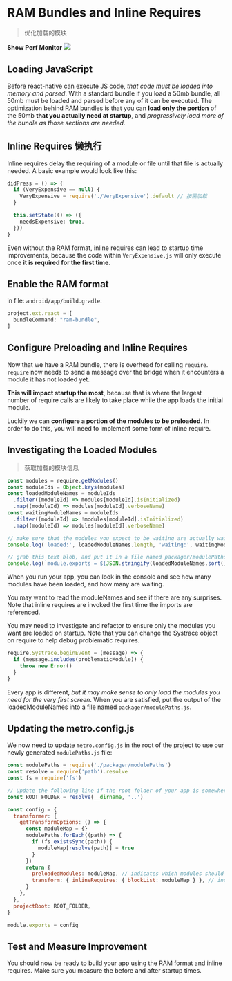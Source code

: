 # RAM Bundles and Inline Requires

> 优化加载的模块

**Show Perf Monitor**
![](https://reactnative.dev/assets/images/PerfUtil-38a2ddbf1777887d70563a644c72aa64.png)

## Loading JavaScript

Before react-native can execute JS code, _that code must be loaded into memory and parsed_. With a standard bundle if you load a 50mb bundle, all 50mb must be loaded and parsed before any of it can be executed. The optimization behind RAM bundles is that you can **load only the portion** of the 50mb **that you actually need at startup**, and _progressively load more of the bundle as those sections are needed_.

## Inline Requires 懒执行

Inline requires delay the requiring of a module or file until that file is actually needed. A basic example would look like this:

```ts
didPress = () => {
  if (VeryExpensive == null) {
    VeryExpensive = require('./VeryExpensive').default // 按需加载
  }

  this.setState(() => ({
    needsExpensive: true,
  }))
}
```

Even without the RAM format, inline requires can lead to startup time improvements, because the code within `VeryExpensive.js` will only execute once **it is required for the first time**.

## Enable the RAM format

in file: `android/app/build.gradle`:

```js
project.ext.react = [
  bundleCommand: "ram-bundle",
]
```

## Configure Preloading and Inline Requires

Now that we have a RAM bundle, there is overhead for calling `require`. `require` now needs to send a message over the bridge when it encounters a module it has not loaded yet.

**This will impact startup the most**, because that is where the largest number of require calls are likely to take place while the app loads the initial module.

Luckily we can **configure a portion of the modules to be preloaded**. In order to do this, you will need to implement some form of inline require.

## Investigating the Loaded Modules

> 获取加载的模块信息

```js
const modules = require.getModules()
const moduleIds = Object.keys(modules)
const loadedModuleNames = moduleIds
  .filter((moduleId) => modules[moduleId].isInitialized)
  .map((moduleId) => modules[moduleId].verboseName)
const waitingModuleNames = moduleIds
  .filter((moduleId) => !modules[moduleId].isInitialized)
  .map((moduleId) => modules[moduleId].verboseName)

// make sure that the modules you expect to be waiting are actually waiting
console.log('loaded:', loadedModuleNames.length, 'waiting:', waitingModuleNames.length)

// grab this text blob, and put it in a file named packager/modulePaths.js
console.log(`module.exports = ${JSON.stringify(loadedModuleNames.sort(), null, 2)};`)
```

When you run your app, you can look in the console and see how many modules have been loaded, and how many are waiting.

You may want to read the moduleNames and see if there are any surprises. Note that inline requires are invoked the first time the imports are referenced.

You may need to investigate and refactor to ensure only the modules you want are loaded on startup. Note that you can change the Systrace object on require to help debug problematic requires.

```js
require.Systrace.beginEvent = (message) => {
  if (message.includes(problematicModule)) {
    throw new Error()
  }
}
```

Every app is different, _but it may make sense to only load the modules you need for the very first screen_. When you are satisfied, put the output of the loadedModuleNames into a file named `packager/modulePaths.js`.

## Updating the metro.config.js

We now need to update `metro.config.js` in the root of the project to use our newly generated `modulePaths.js` file:

```js
const modulePaths = require('./packager/modulePaths')
const resolve = require('path').resolve
const fs = require('fs')

// Update the following line if the root folder of your app is somewhere else.
const ROOT_FOLDER = resolve(__dirname, '..')

const config = {
  transformer: {
    getTransformOptions: () => {
      const moduleMap = {}
      modulePaths.forEach((path) => {
        if (fs.existsSync(path)) {
          moduleMap[resolve(path)] = true
        }
      })
      return {
        preloadedModules: moduleMap, // indicates which modules should be marked as preloaded when building a RAM bundle. When the bundle is loaded, those modules are immediately loaded, before any requires have even executed
        transform: { inlineRequires: { blockList: moduleMap } }, // indicates that those modules should not be required inline. Because they are preloaded, there is no performance benefit from using an inline require.
      }
    },
  },
  projectRoot: ROOT_FOLDER,
}

module.exports = config
```

## Test and Measure Improvement

You should now be ready to build your app using the RAM format and inline requires. Make sure you measure the before and after startup times.
